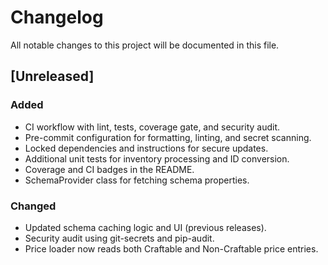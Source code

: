 # Changelog

All notable changes to this project will be documented in this file.

## [Unreleased]
### Added
- CI workflow with lint, tests, coverage gate, and security audit.
- Pre-commit configuration for formatting, linting, and secret scanning.
- Locked dependencies and instructions for secure updates.
- Additional unit tests for inventory processing and ID conversion.
- Coverage and CI badges in the README.
- SchemaProvider class for fetching schema properties.

### Changed
- Updated schema caching logic and UI (previous releases).
- Security audit using git-secrets and pip-audit.
- Price loader now reads both Craftable and Non-Craftable price entries.
